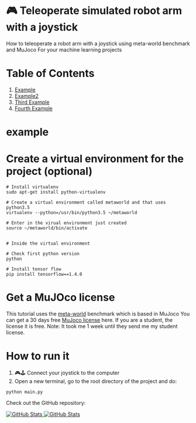 # 🎮 Teleoperate simulated robot arm with a joystick
How to teleoperate a robot arm with a joystick using meta-world benchmark and MuJoco
For your machine learning projects

# Table of Contents
1. [Example](#example)
2. [Example2](#example2)
3. [Third Example](#third-example)
4. [Fourth Example](#fourth-examplehttpwwwfourthexamplecom)

# example
# Create a virtual environment for the project (optional)
```Shell
# Install virtualenv
sudo apt-get install python-virtualenv

# Create a virtual environment called metaworld and that uses python3.5
virtualenv --python=/usr/bin/python3.5 ~/metaworld

# Enter in the virual environment just created
source ~/metaworld/bin/activate


# Inside the virtual environment

# Check first python version
python

# Install tensor flow
pip install tensorflow==1.4.0
```

# Get a MuJOco license
This tutorial uses the <a href="https://meta-world.github.io/">meta-world</a> benchmark which is based in MuJoco
You can get a 30 days free <a href="https://www.roboti.us/license.html">MuJoco license</a> here. If you are a student, the license it is free. Note: It took me 1 week until they send me my student license.







# How to run it
1. 🎮🕹️ Connect your joystick to the computer
2. Open a new terminal, go to the root directory of the project and do:

```
python main.py
```


Check out the GitHub repository:

<div>
  <p>
    <a href="https://github.com/rlworkgroup/metaworld">
      <img src="https://github-readme-stats.vercel.app/api/pin/?username=rlworkgroup&repo=metaworld&show_owner=True" alt="GitHub Stats" />
    </a>
    <a href="https://github.com/openai/mujoco-py">
      <img src="https://github-readme-stats.vercel.app/api/pin/?username=openai&repo=mujoco-py&show_owner=True" alt="GitHub Stats" />
    </a>
  </p>
</div>
